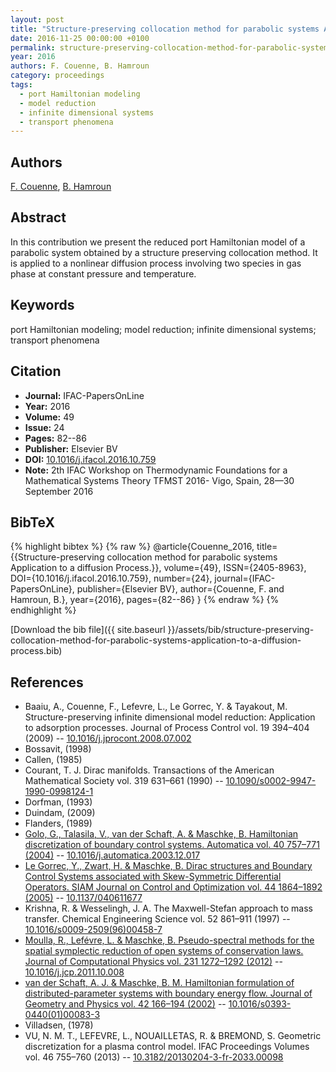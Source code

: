 ```yaml
---
layout: post
title: "Structure-preserving collocation method for parabolic systems Application to a diffusion Process."
date: 2016-11-25 00:00:00 +0100
permalink: structure-preserving-collocation-method-for-parabolic-systems-application-to-a-diffusion-process
year: 2016
authors: F. Couenne, B. Hamroun
category: proceedings
tags:
  - port Hamiltonian modeling
  - model reduction
  - infinite dimensional systems
  - transport phenomena
---
```

 
## Authors
[F. Couenne](authors/francoise-couenne), [B. Hamroun](authors/boussad-hamroun)
 
## Abstract
In this contribution we present the reduced port Hamiltonian model of a parabolic system obtained by a structure preserving collocation method. It is applied to a nonlinear diffusion process involving two species in gas phase at constant pressure and temperature.
 
## Keywords
port Hamiltonian modeling; model reduction; infinite dimensional systems; transport phenomena
 
## Citation
- **Journal:** IFAC-PapersOnLine
- **Year:** 2016
- **Volume:** 49
- **Issue:** 24
- **Pages:** 82--86
- **Publisher:** Elsevier BV
- **DOI:** [10.1016/j.ifacol.2016.10.759](https://doi.org/10.1016/j.ifacol.2016.10.759)
- **Note:** 2th IFAC Workshop on Thermodynamic Foundations for a Mathematical Systems Theory TFMST 2016- Vigo, Spain, 28—30 September 2016
 
## BibTeX
{% highlight bibtex %}
{% raw %}
@article{Couenne_2016,
  title={{Structure-preserving collocation method for parabolic systems Application to a diffusion Process.}},
  volume={49},
  ISSN={2405-8963},
  DOI={10.1016/j.ifacol.2016.10.759},
  number={24},
  journal={IFAC-PapersOnLine},
  publisher={Elsevier BV},
  author={Couenne, F. and Hamroun, B.},
  year={2016},
  pages={82--86}
}
{% endraw %}
{% endhighlight %}
 
[Download the bib file]({{ site.baseurl }}/assets/bib/structure-preserving-collocation-method-for-parabolic-systems-application-to-a-diffusion-process.bib)
 
## References
- Baaiu, A., Couenne, F., Lefevre, L., Le Gorrec, Y. & Tayakout, M. Structure-preserving infinite dimensional model reduction: Application to adsorption processes. Journal of Process Control vol. 19 394–404 (2009) -- [10.1016/j.jprocont.2008.07.002](https://doi.org/10.1016/j.jprocont.2008.07.002)
- Bossavit, (1998)
- Callen, (1985)
- Courant, T. J. Dirac manifolds. Transactions of the American Mathematical Society vol. 319 631–661 (1990) -- [10.1090/s0002-9947-1990-0998124-1](https://doi.org/10.1090/s0002-9947-1990-0998124-1)
- Dorfman, (1993)
- Duindam, (2009)
- Flanders, (1989)
- [Golo, G., Talasila, V., van der Schaft, A. & Maschke, B. Hamiltonian discretization of boundary control systems. Automatica vol. 40 757–771 (2004)](hamiltonian-discretization-of-boundary-control-systems) -- [10.1016/j.automatica.2003.12.017](https://doi.org/10.1016/j.automatica.2003.12.017)
- [Le Gorrec, Y., Zwart, H. & Maschke, B. Dirac structures and Boundary Control Systems associated with Skew-Symmetric Differential Operators. SIAM Journal on Control and Optimization vol. 44 1864–1892 (2005)](dirac-structures-and-boundary-control-systems-associated-with-skew-symmetric-differential-operators) -- [10.1137/040611677](https://doi.org/10.1137/040611677)
- Krishna, R. & Wesselingh, J. A. The Maxwell-Stefan approach to mass transfer. Chemical Engineering Science vol. 52 861–911 (1997) -- [10.1016/s0009-2509(96)00458-7](https://doi.org/10.1016/s0009-2509(96)00458-7)
- [Moulla, R., Lefévre, L. & Maschke, B. Pseudo-spectral methods for the spatial symplectic reduction of open systems of conservation laws. Journal of Computational Physics vol. 231 1272–1292 (2012)](pseudo-spectral-methods-for-the-spatial-symplectic-reduction-of-open-systems-of-conservation-laws) -- [10.1016/j.jcp.2011.10.008](https://doi.org/10.1016/j.jcp.2011.10.008)
- [van der Schaft, A. J. & Maschke, B. M. Hamiltonian formulation of distributed-parameter systems with boundary energy flow. Journal of Geometry and Physics vol. 42 166–194 (2002)](hamiltonian-formulation-of-distributed-parameter-systems-with-boundary-energy-flow) -- [10.1016/s0393-0440(01)00083-3](https://doi.org/10.1016/s0393-0440(01)00083-3)
- Villadsen, (1978)
- VU, N. M. T., LEFEVRE, L., NOUAILLETAS, R. & BREMOND, S. Geometric discretization for a plasma control model. IFAC Proceedings Volumes vol. 46 755–760 (2013) -- [10.3182/20130204-3-fr-2033.00098](https://doi.org/10.3182/20130204-3-fr-2033.00098)

